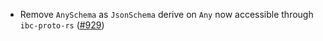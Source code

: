 - Remove `AnySchema` as `JsonSchema` derive on `Any` now accessible through
  `ibc-proto-rs` ([#929](https://github.com/cosmos/ibc-rs/issues/929))
